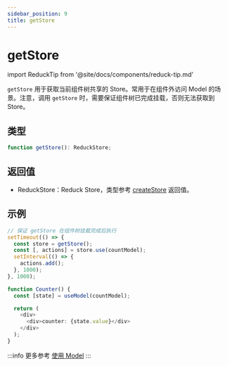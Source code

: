 ```yaml
---
sidebar_position: 9
title: getStore
---
```


# getStore

import ReduckTip from '@site/docs/components/reduck-tip.md'

<ReduckTip />

`getStore` 用于获取当前组件树共享的 Store。常用于在组件外访问 Model 的场景。注意，调用 `getStore` 时，需要保证组件树已完成挂载，否则无法获取到 Store。


## 类型

```ts
function getStore(): ReduckStore;
```

## 返回值

- ReduckStore：Reduck Store，类型参考 [createStore](./create-store.md) 返回值。

## 示例

```ts
// 保证 getStore 在组件树挂载完成后执行
setTimeout(() => {
  const store = getStore();
  const [, actions] = store.use(countModel);
  setInterval(() => {
    actions.add();
  }, 1000);
}, 1000);

function Counter() {
  const [state] = useModel(countModel);

  return (
    <div>
      <div>counter: {state.value}</div>
    </div>
  );
}
```

:::info 更多参考
[使用 Model](/docs/guides/features/model/use-model)
:::
